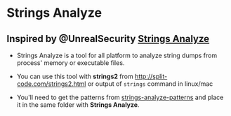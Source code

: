 # Strings Analyze
## Inspired by @UnrealSecurity [Strings Analyze](https://github.com/UnrealSecurity/strings-analyze)
- Strings Analyze is a tool for all platform to analyze string dumps from process' memory or executable files.
- You can use this tool with **strings2** from http://split-code.com/strings2.html or output of `strings` command in linux/mac

- You'll need to get the patterns from [strings-analyze-patterns](https://github.com/UnrealSecurity/strings-analyze-patterns) and place it in the same folder with **Strings Analyze**.